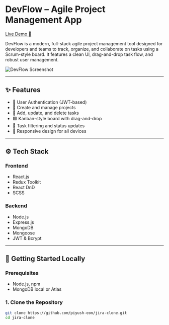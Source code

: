 # DevFlow – Agile Project Management App

[Live Demo 🚀](https://zscrum-orpin.vercel.app)

DevFlow is a modern, full-stack agile project management tool designed for developers and teams to track, organize, and collaborate on tasks using a Scrum-style board. It features a clean UI, drag-and-drop task flow, and robust user management.

![DevFlow Screenshot](https://raw.githubusercontent.com/piyush-eon/jira-clone/master/demo.png)

---

## ✨ Features

- 👤 User Authentication (JWT-based)
- 📁 Create and manage projects
- 🧩 Add, update, and delete tasks
- 🟩 Kanban-style board with drag-and-drop
- 🔎 Task filtering and status updates
- 📱 Responsive design for all devices

---

## ⚙️ Tech Stack

### Frontend
- React.js
- Redux Toolkit
- React DnD
- SCSS

### Backend
- Node.js
- Express.js
- MongoDB
- Mongoose
- JWT & Bcrypt

---

## 🧪 Getting Started Locally

### Prerequisites
- Node.js, npm
- MongoDB local or Atlas

### 1. Clone the Repository

```bash
git clone https://github.com/piyush-eon/jira-clone.git
cd jira-clone
